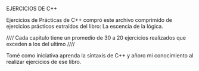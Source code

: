 EJERCICIOS DE C++ 

Ejercicios de Prácticas de C++ compró este archivo comprimido de ejercicios prácticos extraídos del libro: La escencia de la lógica.

//// Cada capitulo tiene un promedio de 30 a 20 ejercicios realizados que exceden a los del ultimo //// 

Tomé como iniciativa aprenda la sintaxis de C++ y añoro mi conocimiento al realizar ejercicios de ese libro.

